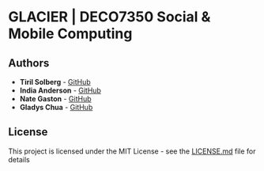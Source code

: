 # GLACIER | DECO7350 Social & Mobile Computing


## Authors
* **Tiril Solberg** - [GitHub](https://github.com/tmsolber/)
* **India Anderson** - [GitHub](https://github.com/liebeindiana/)
* **Nate Gaston** - [GitHub](https://github.com/nategastonUni)
* **Gladys Chua** - [GitHub](https://github.com/gladyschua/)

## License
This project is licensed under the MIT License - see the [LICENSE.md](LICENSE.md) file for details


